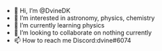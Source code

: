 - 👋 Hi, I’m @DvineDK
- 👀 I’m interested in astronomy, physics, chemistry
- 🌱 I’m currently learning physics
- 💞️ I’m looking to collaborate on nothing currently
- 📫 How to reach me Discord:dvine#6074
